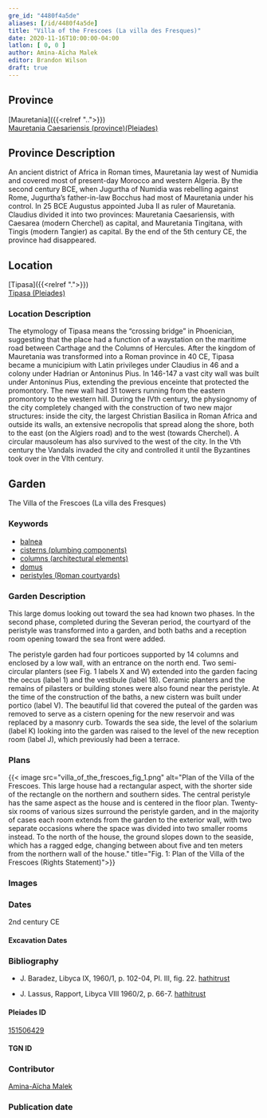 ```yaml
---
gre_id: "4480f4a5de"
aliases: [/id/4480f4a5de]
title: "Villa of the Frescoes (La villa des Fresques)"
date: 2020-11-16T10:00:00-04:00
latlon: [ 0, 0 ]
author: Amina-Aïcha Malek
editor: Brandon Wilson
draft: true
---
```


## Province

[Mauretania]({{<relref "..">}}) \
[Mauretania Caesariensis (province)(Pleiades)](https://pleiades.stoa.org/places/981532)

## Province Description

An ancient district of Africa in Roman times, Mauretania lay west of Numidia and covered most of present-day Morocco and western Algeria. By the second century BCE, when Jugurtha of Numidia was rebelling against Rome, Jugurtha’s father-in-law Bocchus had most of Mauretania under his control. In 25 BCE Augustus appointed Juba II as ruler of Mauretania. Claudius divided it into two provinces: Mauretania Caesariensis, with Caesarea (modern Cherchel) as capital, and Mauretania Tingitana, with Tingis (modern Tangier) as capital. By the end of the 5th century CE, the province had disappeared.

## Location

[Tipasa]({{<relref ".">}}) \
[Tipasa (Pleiades)](https://pleiades.stoa.org/places/295363)

### Location Description

The etymology of Tipasa means the “crossing bridge” in Phoenician, suggesting that the place had a function of a waystation on the maritime road between Carthage and the Columns of Hercules. After the kingdom of Mauretania was transformed into a Roman province in 40 CE, Tipasa became a municipium with Latin privileges under Claudius in 46 and a colony under Hadrian or Antoninus Pius. In 146-147 a vast city wall was built under Antoninus Pius, extending the previous enceinte that protected the promontory. The new wall had 31 towers running from the eastern promontory to the western hill. During the IVth century, the physiognomy of the city completely changed with the construction of two new major structures: inside the city, the largest Christian Basilica in Roman Africa and outside its walls, an extensive necropolis that spread along the shore, both to the east (on the Algiers road) and to the west (towards Cherchel). A circular mausoleum has also survived to the west of the city. In the Vth century the Vandals invaded the city and controlled it until the Byzantines took over in the VIth century.   

<!--## Sublocation-->

<!--### Sublocation Description-->

## Garden

The Villa of the Frescoes (La villa des Fresques)

### Keywords

- [balnea](http://vocab.getty.edu/page/aat/300120377)
- [cisterns (plumbing components)](http://vocab.getty.edu/page/aat/300052558)
- [columns (architectural elements)](http://vocab.getty.edu/page/aat/300001571)
- [domus](http://vocab.getty.edu/page/aat/300005506)
- [peristyles (Roman courtyards)](http://vocab.getty.edu/page/aat/300004029)

### Garden Description

This large domus looking out toward the sea had known two phases. In the second phase, completed during the Severan period, the courtyard of the peristyle was transformed into a garden, and both baths and a reception room opening toward the sea front were added.

The peristyle garden had four porticoes supported by 14 columns and enclosed by a low wall, with an entrance on the north end. Two semi-circular planters (see Fig. 1 labels X and W) extended into the garden facing the oecus (label 1) and the vestibule (label 18). Ceramic planters and the remains of pilasters or building stones were also found near the peristyle. At the time of the construction of the baths, a new cistern was built under portico (label V).  The beautiful lid that covered the puteal of the garden was removed to serve as a cistern opening for the new reservoir and was replaced by a masonry curb.  Towards the sea side, the level of the solarium (label K) looking into the garden was raised to the level of the new reception room (label J), which previously had been a terrace.

### Plans

{{< image src="villa_of_the_frescoes_fig_1.png" alt="Plan of the Villa of the Frescoes. This large house had a rectangular aspect, with the shorter side of the rectangle on the northern and southern sides. The central peristyle has the same aspect as the house and is centered in the floor plan. Twenty-six rooms of various sizes surround the peristyle garden, and in the majority of cases each room extends from the garden to the exterior wall, with two separate occasions where the space was divided into two smaller rooms instead. To the north of the house, the ground slopes down to the seaside, which has a ragged edge, changing between about five and ten meters from the northern wall of the house." title="Fig. 1: Plan of the Villa of the Frescoes (Rights Statement)">}}

### Images

### Dates

2nd century CE

#### Excavation Dates

### Bibliography

* J. Baradez,  Libyca IX, 1960/1, p. 102-04, Pl. III, fig. 22. [hathitrust](https://catalog.hathitrust.org/Record/008568139)

* J. Lassus, Rapport, Libyca VIII 1960/2, p. 66-7. [hathitrust](https://catalog.hathitrust.org/Record/008568139)

#### Pleiades ID

[151506429](https://pleiades.stoa.org/places/151506429)

#### TGN ID

### Contributor

[Amina-Aïcha Malek](http://worldcat.org/identities/lccn-n2012075871/)

### Publication date

<!--07 July 2020-->

<!--### Related articles-->

<!-- Links to other related articles. Leave blank for now -->